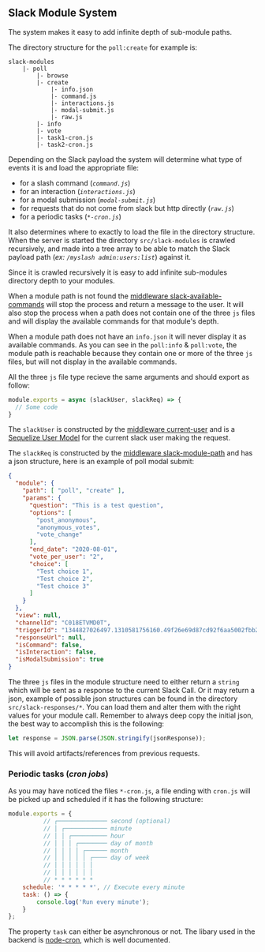 ## Slack Module System
The system makes it easy to add infinite depth of sub-module paths.

The directory structure for the `poll:create` for example is:
```
slack-modules
    |- poll
        |- browse
        |- create
            |- info.json
            |- command.js
            |- interactions.js
            |- modal-submit.js
            |- raw.js
        |- info
        |- vote
        |- task1-cron.js
        |- task2-cron.js
```

Depending on the Slack payload the system will determine what type 
of events it is and load the appropriate file:
- for a slash command (_`command.js`_)
- for an interaction (_`interactions.js`_)
- for a modal submission (_`modal-submit.js`_)
- for requests that do not come from slack but http directly (_`raw.js`_)
- for a periodic tasks (_`*-cron.js`_)

It also determines where to exactly to load the file in the directory structure. When
the server is started the directory `src/slack-modules` is crawled recursively, and made into a tree
array to be able to match the Slack payload path (_ex: `/myslash admin:users:list`_) against it.

Since it is crawled recursively it is easy to add infinite sub-modules directory depth to your modules.

When a module path is not found the [middleware slack-available-commands](../middlewares/README.md)
will stop the process and return a message to the user. It will also stop the process when
a path does not contain one of the three `js` files and will display the available commands
for that module's depth.

When a module path does not have an `info.json` it will never display it as available commands.
As you can see in the `poll:info` & `poll:vote`, the module path is reachable because they
contain one or more of the three `js` files, but will not display in the available commands.

All the three `js` file type recieve the same arguments and should export as follow:
```javascript
module.exports = async (slackUser, slackReq) => {
  // Some code
}
```

The `slackUser` is constructed by the [middleware current-user](../middlewares/README.md) and is a 
[Sequelize User Model](../../sequelize/README.md) for the current slack user making the request.

The `slackReq` is constructed by the [middleware slack-module-path](../middlewares/README.md) 
and has a json structure, here is an example of poll modal submit:
```json
{
  "module": {
    "path": [ "poll", "create" ],
    "params": {
      "question": "This is a test question",
      "options": [
        "post_anonymous",
        "anonymous_votes",
        "vote_change"
      ],
      "end_date": "2020-08-01",
      "vote_per_user": "2",
      "choice": [
        "Test choice 1",
        "Test choice 2",
        "Test choice 3"
      ]
    }
  },
  "view": null,
  "channelId": "C018ETVMD0T",
  "triggerId": "1344827026497.1310581756160.49f26e69d87cd92f6aa5002fbb290588",
  "responseUrl": null,
  "isCommand": false,
  "isInteraction": false,
  "isModalSubmission": true
}
```

The three `js` files in the module structure need to either return a `string` which will be sent as a
response to the current Slack Call. Or it may return a json, example of possible json structures can be
found in the directory `src/slack-responses/*`. You can load them and alter them with the 
right values for your module call. Remember to always deep copy the initial json,
the best way to accomplish this is the following:
```javascript
let response = JSON.parse(JSON.stringify(jsonResponse));
```
This will avoid artifacts/references from previous requests.

### Periodic tasks (_cron jobs_)
As you may have noticed the files `*-cron.js`, a file ending with `cron.js` will be picked up and scheduled if
it has the following structure:
```javascript
module.exports = {
          // ┌────────────── second (optional)
          // │ ┌──────────── minute
          // │ │ ┌────────── hour
          // │ │ │ ┌──────── day of month
          // │ │ │ │ ┌────── month
          // │ │ │ │ │ ┌──── day of week
          // │ │ │ │ │ │
          // │ │ │ │ │ │
          // * * * * * *
    schedule: '* * * * *', // Execute every minute
    task: () => {
        console.log('Run every minute');
    }
};
```

The property `task` can either be asynchronous or not. The libary used in the backend is [node-cron](https://www.npmjs.com/package/node-cron),
which is well documented.
